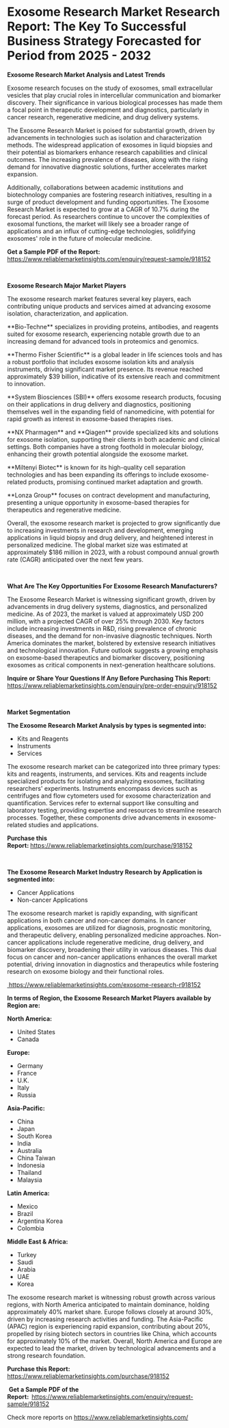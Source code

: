 <p><h1>Exosome Research Market Research Report: The Key To Successful Business Strategy Forecasted for Period from 2025 - 2032</h1></p><p><strong>Exosome Research Market Analysis and Latest Trends</strong></p>
<p><p>Exosome research focuses on the study of exosomes, small extracellular vesicles that play crucial roles in intercellular communication and biomarker discovery. Their significance in various biological processes has made them a focal point in therapeutic development and diagnostics, particularly in cancer research, regenerative medicine, and drug delivery systems. </p><p>The Exosome Research Market is poised for substantial growth, driven by advancements in technologies such as isolation and characterization methods. The widespread application of exosomes in liquid biopsies and their potential as biomarkers enhance research capabilities and clinical outcomes. The increasing prevalence of diseases, along with the rising demand for innovative diagnostic solutions, further accelerates market expansion. </p><p>Additionally, collaborations between academic institutions and biotechnology companies are fostering research initiatives, resulting in a surge of product development and funding opportunities. The Exosome Research Market is expected to grow at a CAGR of 10.7% during the forecast period. As researchers continue to uncover the complexities of exosomal functions, the market will likely see a broader range of applications and an influx of cutting-edge technologies, solidifying exosomes' role in the future of molecular medicine.</p></p>
<p><strong>Get a Sample PDF of the Report:&nbsp;</strong> <a href="https://www.reliablemarketinsights.com/enquiry/request-sample/918152?utm_campaign=3017&utm_medium=2&utm_source=Github&utm_content=ia&utm_term=07032025&utm_id=exosome-research">https://www.reliablemarketinsights.com/enquiry/request-sample/918152</a></p>
<p>&nbsp;</p>
<p><strong>Exosome Research Major Market Players</strong></p>
<p><p>The exosome research market features several key players, each contributing unique products and services aimed at advancing exosome isolation, characterization, and application. </p><p>**Bio-Techne** specializes in providing proteins, antibodies, and reagents suited for exosome research, experiencing notable growth due to an increasing demand for advanced tools in proteomics and genomics. </p><p>**Thermo Fisher Scientific** is a global leader in life sciences tools and has a robust portfolio that includes exosome isolation kits and analysis instruments, driving significant market presence. Its revenue reached approximately $39 billion, indicative of its extensive reach and commitment to innovation.</p><p>**System Biosciences (SBI)** offers exosome research products, focusing on their applications in drug delivery and diagnostics, positioning themselves well in the expanding field of nanomedicine, with potential for rapid growth as interest in exosome-based therapies rises.</p><p>**NX Pharmagen** and **Qiagen** provide specialized kits and solutions for exosome isolation, supporting their clients in both academic and clinical settings. Both companies have a strong foothold in molecular biology, enhancing their growth potential alongside the exosome market.</p><p>**Miltenyi Biotec** is known for its high-quality cell separation technologies and has been expanding its offerings to include exosome-related products, promising continued market adaptation and growth.</p><p>**Lonza Group** focuses on contract development and manufacturing, presenting a unique opportunity in exosome-based therapies for therapeutics and regenerative medicine.</p><p>Overall, the exosome research market is projected to grow significantly due to increasing investments in research and development, emerging applications in liquid biopsy and drug delivery, and heightened interest in personalized medicine. The global market size was estimated at approximately $186 million in 2023, with a robust compound annual growth rate (CAGR) anticipated over the next few years.</p></p>
<p>&nbsp;</p>
<p><strong>What Are The Key Opportunities For Exosome Research Manufacturers?</strong></p>
<p><p>The Exosome Research Market is witnessing significant growth, driven by advancements in drug delivery systems, diagnostics, and personalized medicine. As of 2023, the market is valued at approximately USD 200 million, with a projected CAGR of over 25% through 2030. Key factors include increasing investments in R&D, rising prevalence of chronic diseases, and the demand for non-invasive diagnostic techniques. North America dominates the market, bolstered by extensive research initiatives and technological innovation. Future outlook suggests a growing emphasis on exosome-based therapeutics and biomarker discovery, positioning exosomes as critical components in next-generation healthcare solutions.</p></p>
<p><strong>Inquire or Share Your Questions If Any Before Purchasing This Report:</strong> <a href="https://www.reliablemarketinsights.com/enquiry/pre-order-enquiry/918152?utm_campaign=3017&utm_medium=2&utm_source=Github&utm_content=ia&utm_term=07032025&utm_id=exosome-research">https://www.reliablemarketinsights.com/enquiry/pre-order-enquiry/918152</a></p>
<p>&nbsp;</p>
<p><strong>Market Segmentation</strong></p>
<p><strong>The Exosome Research Market Analysis by types is segmented into:</strong></p>
<p><ul><li>Kits and Reagents</li><li>Instruments</li><li>Services</li></ul></p>
<p><p>The exosome research market can be categorized into three primary types: kits and reagents, instruments, and services. Kits and reagents include specialized products for isolating and analyzing exosomes, facilitating researchers' experiments. Instruments encompass devices such as centrifuges and flow cytometers used for exosome characterization and quantification. Services refer to external support like consulting and laboratory testing, providing expertise and resources to streamline research processes. Together, these components drive advancements in exosome-related studies and applications.</p></p>
<p><strong>Purchase this Report:&nbsp;</strong><a href="https://www.reliablemarketinsights.com/purchase/918152?utm_campaign=3017&utm_medium=2&utm_source=Github&utm_content=ia&utm_term=07032025&utm_id=exosome-research">https://www.reliablemarketinsights.com/purchase/918152</a></p>
<p>&nbsp;</p>
<p><strong>The Exosome Research Market Industry Research by Application is segmented into:</strong></p>
<p><ul><li>Cancer Applications</li><li>Non-cancer Applications</li></ul></p>
<p><p>The exosome research market is rapidly expanding, with significant applications in both cancer and non-cancer domains. In cancer applications, exosomes are utilized for diagnosis, prognostic monitoring, and therapeutic delivery, enabling personalized medicine approaches. Non-cancer applications include regenerative medicine, drug delivery, and biomarker discovery, broadening their utility in various diseases. This dual focus on cancer and non-cancer applications enhances the overall market potential, driving innovation in diagnostics and therapeutics while fostering research on exosome biology and their functional roles.</p></p>
<p><a href="https://www.reliablemarketinsights.com/exosome-research-r918152?utm_campaign=3017&utm_medium=2&utm_source=Github&utm_content=ia&utm_term=07032025&utm_id=exosome-research">&nbsp;https://www.reliablemarketinsights.com/exosome-research-r918152</a></p>
<p><strong>In terms of Region, the Exosome Research Market Players available by Region are:</strong></p>
<p>
    <p> <strong> North America: </strong>
        <ul>
            <li>United States</li>
            <li>Canada</li>
        </ul>
        </p> 
    <p> <strong> Europe: </strong>
        <ul>
            <li>Germany</li>
            <li>France</li>
            <li>U.K.</li>
            <li>Italy</li>
            <li>Russia</li>
        </ul>
        </p> 
    <p> <strong> Asia-Pacific: </strong>
        <ul>
            <li>China</li>
            <li>Japan</li>
            <li>South Korea</li>
            <li>India</li>
            <li>Australia</li>
            <li>China Taiwan</li>
            <li>Indonesia</li>
            <li>Thailand</li>
            <li>Malaysia</li>
        </ul>
        </p> 
    <p> <strong> Latin America: </strong>
        <ul>
            <li>Mexico</li>
            <li>Brazil</li>
            <li>Argentina Korea</li>
            <li>Colombia</li>
        </ul>
        </p> 
    <p> <strong> Middle East & Africa: </strong>
        <ul>
            <li>Turkey</li>
            <li>Saudi</li>
            <li>Arabia</li>
            <li>UAE</li>
            <li>Korea</li>
        </ul>
    </p>
    </p>
<p><p>The exosome research market is witnessing robust growth across various regions, with North America anticipated to maintain dominance, holding approximately 40% market share. Europe follows closely at around 30%, driven by increasing research activities and funding. The Asia-Pacific (APAC) region is experiencing rapid expansion, contributing about 20%, propelled by rising biotech sectors in countries like China, which accounts for approximately 10% of the market. Overall, North America and Europe are expected to lead the market, driven by technological advancements and a strong research foundation.</p></p>
<p><strong>Purchase this Report: </strong><a href="https://www.reliablemarketinsights.com/purchase/918152?utm_campaign=3017&utm_medium=2&utm_source=Github&utm_content=ia&utm_term=07032025&utm_id=exosome-research">https://www.reliablemarketinsights.com/purchase/918152</a></p>
<p>&nbsp;<strong>Get a Sample PDF of the Report:&nbsp;&nbsp;</strong><a href="https://www.reliablemarketinsights.com/enquiry/request-sample/918152?utm_campaign=3017&utm_medium=2&utm_source=Github&utm_content=ia&utm_term=07032025&utm_id=exosome-research">https://www.reliablemarketinsights.com/enquiry/request-sample/918152</a></p>
<p><strong></strong></p>
<p>Check more reports on <a href="https://www.reliablemarketinsights.com/?utm_campaign=3017&utm_medium=2&utm_source=Github&utm_content=ia&utm_term=07032025&utm_id=exosome-research">https://www.reliablemarketinsights.com/</a></p>